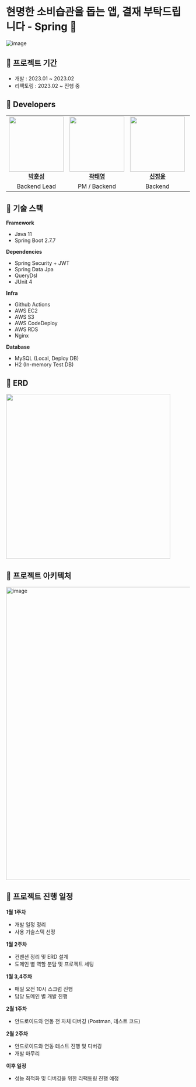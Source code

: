 # 현명한 소비습관을 돕는 앱, 결재 부탁드립니다 - Spring 🌱
![image](https://user-images.githubusercontent.com/71416677/218636937-182b0ce6-a587-46f2-a313-aade817d5b09.png)                             
                        

## 📍 프로젝트 기간
- 개발 : 2023.01 ~ 2023.02
- 리팩토링 : 2023.02 ~ 진행 중                         
                                        
                                        
## 📍 Developers
<table>
  <tbody>
    <tr>
      <td align="center"><a href="https://github.com/HunSeongPark"><img src="https://avatars.githubusercontent.com/u/71416677?v=4" width="150px;" alt=""/><br /><b>박훈성</b></a><br /></td>
      <td align="center"><a href="https://github.com/sharpie1330"><img src="https://avatars.githubusercontent.com/u/71365547?v=4" width="150px;" alt=""/><br /><b>곽태영</b></a><br /></td>
      <td align="center"><a href="https://github.com/JungYoonShin"><img src="https://avatars.githubusercontent.com/u/63058347?v=4" width="150px;" alt=""/><br /><b>신정윤</b></a><br /></td>
      <td align="center"><a href="https://github.com/eujjong18"><img src="https://avatars.githubusercontent.com/u/76527090?v=4" width="150px;" alt=""/><br /><b>이유종</b></a><br /></td>
      <td align="center"><a href="https://github.com/Huh21"><img src="https://avatars.githubusercontent.com/u/71316148?v=4" width="150px;" alt=""/><br /><b>허희원</b></a><br /></td>
     <tr/>
      <td align="center">Backend Lead</td>
      <td align="center">PM / Backend</td>
      <td align="center">Backend</td>
      <td align="center">Backend</td>
      <td align="center">Backend</td>
    </tr>
  </tbody>
</table>                                  
                                      
                                      
## 📍 기술 스택
**Framework**
- Java 11
- Spring Boot 2.7.7

**Dependencies**
- Spring Security + JWT
- Spring Data Jpa
- QueryDsl
- JUnit 4

**Infra**
- Github Actions
- AWS EC2
- AWS S3
- AWS CodeDeploy
- AWS RDS
- Nginx

**Database**
- MySQL (Local, Deploy DB)
- H2 (In-memory Test DB)                                        
                                                  
                                                  
## 📍 ERD
<img src="https://user-images.githubusercontent.com/71416677/218406579-b3e480e9-9f0e-487f-9514-d1695df6aa2b.png" width="450"/>                    
                                                    
                                                    
## 📍 프로젝트 아키텍처
<img width="800" alt="image" src="https://user-images.githubusercontent.com/71416677/218409265-15957d4b-a808-4e9f-8f00-e6de082a1c95.png">                        
                                      
                                      
## 📍 프로젝트 진행 일정
**1월 1주차**
- 개발 일정 정리
- 사용 기술스택 선정

**1월 2주차**
- 컨벤션 정리 및 ERD 설계
- 도메인 별 역할 분담 및 프로젝트 세팅

**1월 3,4주차**
- 매일 오전 10시 스크럼 진행
- 담당 도메인 별 개발 진행

**2월 1주차**
- 안드로이드와 연동 전 자체 디버깅 (Postman, 테스트 코드)

**2월 2주차**
- 안드로이드와 연동 테스트 진행 및 디버깅
- 개발 마무리

**이후 일정**
- 성능 최적화 및 디버깅을 위한 리팩토링 진행 예정
